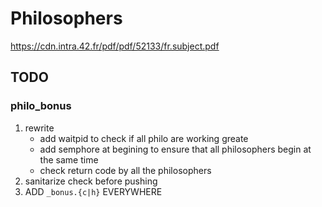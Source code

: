 # Philosophers
https://cdn.intra.42.fr/pdf/pdf/52133/fr.subject.pdf

## TODO

### philo_bonus
1. rewrite
	- add waitpid to check if all philo are working greate
	- add semphore at begining to ensure that all philosophers begin at the same time
	- check return code by all the philosophers
2. sanitarize check before pushing
3. ADD `_bonus.{c|h}` EVERYWHERE
